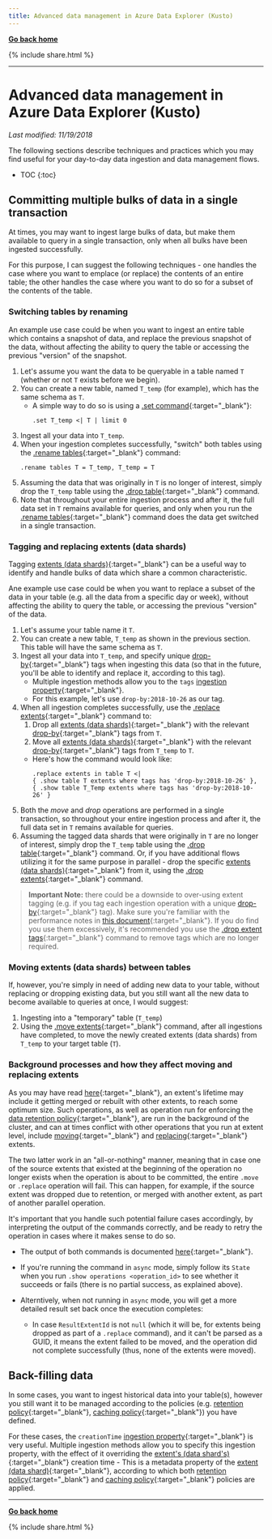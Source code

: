 ```yaml
---
title: Advanced data management in Azure Data Explorer (Kusto)
---
```

**[Go back home](../index.md)**

{% include  share.html %}

---

# Advanced data management in Azure Data Explorer (Kusto)

*Last modified: 11/19/2018*

The following sections describe techniques and practices which you may find useful for your day-to-day data ingestion and data management flows.

* TOC
{:toc}

## Committing multiple bulks of data in a single transaction

At times, you may want to ingest large bulks of data, but make them available to query in a single transaction, only when all bulks have been ingested successfully.

For this purpose, I can suggest the following techniques - one handles the case where you want to emplace (or replace) the contents of an entire table; the other handles the case where you want to do so for a subset of the contents of the table.

### Switching tables by renaming

An example use case could be when you want to ingest an entire table which contains a snapshot of data, and replace the previous snapshot of the data, without affecting the ability to query the table or accessing the previous "version" of the snapshot.

1. Let's assume you want the data to be queryable in a table named `T` (whether or not `T` exists before we begin).
2. You can create a new table, named `T_temp` (for example), which has the same schema as `T`.
    - A simple way to do so is using a [.set command](https://docs.microsoft.com/en-us/azure/kusto/management/data-ingestion/ingest-from-query){:target="_blank"}:
        ```
        .set T_temp <| T | limit 0
        ```
3. Ingest all your data into `T_temp`.
4. When your ingestion completes successfully, "switch" both tables using the [.rename tables](https://docs.microsoft.com/en-us/azure/kusto/management/tables#rename-tables){:target="_blank"} command:
    ```
    .rename tables T = T_temp, T_temp = T
    ``` 
5. Assuming the data that was originally in `T` is no longer of interest, simply drop the `T_temp` table using the [.drop table](https://docs.microsoft.com/en-us/azure/kusto/management/tables#drop-table){:target="_blank"} command.
6. Note that throughout your entire ingestion process and after it, the full data set in `T` remains available for queries, and only when you run the [.rename tables](https://docs.microsoft.com/en-us/azure/kusto/management/tables#rename-tables){:target="_blank"} command does the data get switched in a single transaction.

### Tagging and replacing extents (data shards)

Tagging [extents (data shards)](https://docs.microsoft.com/en-us/azure/kusto/management/extents-overview){:target="_blank"} can be a useful way to identify and handle bulks of data which share a common characteristic.

Ane example use case could be when you want to replace a subset of the data in your table (e.g. all the data from a specific day or week), without affecting the ability to query the table, or accessing the previous "version" of the data. 

1. Let's assume your table name it `T`.
2. You can create a new table, `T_temp` as shown in the previous section. This table will have the same schema as `T`.
3. Ingest all your data into `T_temp`, and specify unique [drop-by](https://docs.microsoft.com/en-us/azure/kusto/management/extents-overview#drop-by-extent-tags){:target="_blank"} tags when ingesting this data (so that in the future, you'll be able to identify and replace it, according to this tag).
    - Multiple ingestion methods allow you to the `tags` [ingestion property](https://docs.microsoft.com/en-us/azure/kusto/management/data-ingestion/#ingestion-properties){:target="_blank"}.
    - For this example, let's use `drop-by:2018-10-26` as our tag.
4. When all ingestion completes successfully, use the [.replace extents](https://docs.microsoft.com/en-us/azure/kusto/management/extents-commands#replace-extents){:target="_blank"} command to:
    1. Drop all [extents (data shards)](https://docs.microsoft.com/en-us/azure/kusto/management/extents-overview){:target="_blank"} with the relevant [drop-by](https://docs.microsoft.com/en-us/azure/kusto/management/extents-overview#drop-by-extent-tags){:target="_blank"} tags from `T`.
    2. Move all [extents (data shards)](https://docs.microsoft.com/en-us/azure/kusto/management/extents-overview){:target="_blank"} with the relevant [drop-by](https://docs.microsoft.com/en-us/azure/kusto/management/extents-overview#drop-by-extent-tags){:target="_blank"} tags from `T_temp` to `T`.
    - Here's how the command would look like:
        ```
        .replace extents in table T <| 
        { .show table T extents where tags has 'drop-by:2018-10-26' },
        { .show table T_Temp extents where tags has 'drop-by:2018-10-26' }
        ```
5. Both the *move* and *drop* operations are performed in a single transaction, so throughout your entire ingestion process and after it, the full data set in `T` remains available for queries.
6. Assuming the tagged data shards that were originally in `T` are no longer of interest, simply drop the `T_temp` table using the [.drop table](https://docs.microsoft.com/en-us/azure/kusto/management/tables#drop-table){:target="_blank"} command. Or, if you have additional flows utilizing it for the same purpose in parallel - drop the specific [extents (data shards)](https://docs.microsoft.com/en-us/azure/kusto/management/extents-overview){:target="_blank"} from it, using the [.drop extents](https://docs.microsoft.com/en-us/azure/kusto/management/extents-commands#drop-extents){:target="_blank"} command.

> **Important Note:** there could be a downside to over-using extent tagging (e.g. if you tag each ingestion operation with a unique [drop-by](https://docs.microsoft.com/en-us/azure/kusto/management/extents-overview#drop-by-extent-tags){:target="_blank"} tag). Make sure you're familiar with the performance notes in [this document](https://docs.microsoft.com/en-us/azure/kusto/management/extents-overview#extent-tagging){:target="_blank"}. If you do find you use them excessively, it's recommended you use the [.drop extent tags](https://docs.microsoft.com/en-us/azure/kusto/management/extents-commands#drop-extent-tags){:target="_blank"} command to remove tags which are no longer required.

### Moving extents (data shards) between tables

If, however, you're simply in need of adding new data to your table, without replacing or dropping existing data, but you still want all the new data to become available to queries at once, I would suggest:
1. Ingesting into a "temporary" table (`T_temp`)
2. Using the [.move extents](https://docs.microsoft.com/en-us/azure/kusto/management/extents-commands#move-extents){:target="_blank"} command, after all ingestions have completed, to move the newly created extents (data shards) from `T_temp` to your target table (`T`).

### Background processes and how they affect moving and replacing extents

As you may have read [here](https://docs.microsoft.com/en-us/azure/kusto/management/extents-overview){:target="_blank"}, an extent's lifetime may include it getting merged or rebuilt with other extents, to reach some optimum size. Such operations, as well as operation run for enforcing the [data retention policy]({:target="_blank"}){:target="_blank"}, are run in the background of the cluster, and can at times conflict with other operations that you run at extent level, include [moving](https://docs.microsoft.com/en-us/azure/kusto/management/extents-commands#move-extents){:target="_blank"} and [replacing](https://docs.microsoft.com/en-us/azure/kusto/management/extents-commands#replace-extents){:target="_blank"} extents.

The two latter work in an "all-or-nothing" manner, meaning that in case one of the source extents that existed at the beginning of the operation no longer exists when the operation is about to be committed, the entire `.move` or `.replace` operation will fail. This can happen, for example, if the source extent was dropped due to retention, or merged with another extent, as part of another parallel operation.

It's important that you handle such potential failure cases accordingly, by interpreting the output of the commands correctly, and be ready to retry the operation in cases where it makes sense to do so.

- The output of both commands is documented [here](https://docs.microsoft.com/en-us/azure/kusto/management/extents-commands
){:target="_blank"}.

- If you're running the command in `async` mode, simply follow its `State` when you run `.show operations <operation_id>` to see whether it succeeds or fails (there is no partial success, as explained above).
- Alterntively, when not running in `async` mode, you will get a more detailed result set back once the execution completes:

    - In case `ResultExtentId` is not `null` (which it will be, for extents being dropped as part of a `.replace` command), and it can't be parsed as a GUID, it means the extent failed to be moved, and the operation did not complete successfully (thus, none of the extents were moved).

## Back-filling data

In some cases, you want to ingest historical data into your table(s), however you still want it to be managed according to the policies (e.g. [retention policy](https://docs.microsoft.com/en-us/azure/kusto/concepts/retentionpolicy){:target="_blank"}, [caching policy](https://docs.microsoft.com/en-us/azure/kusto/concepts/cachepolicy){:target="_blank"}) you have defined.

For these cases, the `creationTime` [ingestion property](https://docs.microsoft.com/en-us/azure/kusto/management/data-ingestion/#ingestion-properties){:target="_blank"} is very useful. Multiple ingestion methods allow you to specify this ingestion property, with the effect of it overriding the [extent's (data shard's)](https://docs.microsoft.com/en-us/azure/kusto/management/extents-overview){:target="_blank"} creation time - This is a metadata property of the [extent (data shard)](https://docs.microsoft.com/en-us/azure/kusto/management/extents-overview){:target="_blank"}, according to which both [retention policy](https://docs.microsoft.com/en-us/azure/kusto/concepts/retentionpolicy){:target="_blank"} and [caching policy](https://docs.microsoft.com/en-us/azure/kusto/concepts/cachepolicy){:target="_blank"} policies are applied.

---

**[Go back home](../index.md)**

{% include  share.html %}